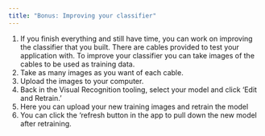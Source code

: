 ```yaml
---
title: "Bonus: Improving your classifier"
---
```


1. If you finish everything and still have time, you can work on improving the classifier that you built. There are cables provided to test your application with. To improve your classifier you can take images of the cables to be used as training data.
2. Take as many images as you want of each cable.
3. Upload the images to your computer.
4. Back in the Visual Recognition tooling, select your model and click ‘Edit and Retrain.’
5. Here you can upload your new training images and retrain the model
6. You can click the ‘refresh button in the app to pull down the new model after retraining.
